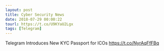 ```yaml
---
layout: post
title: Cyber Security News
date: 2018-07-29 00:00:22
tourl: https://t.co/U9KYaU2Lgx
tags: [Telegram]
---
```

Telegram Introduces New KYC Passport for ICOs https://t.co/NyrAqFfFBq